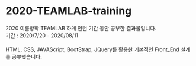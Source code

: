 # 2020-TEAMLAB-training

2020 여름방학 TEAMLAB 하계 인턴 기간 동안 공부한 결과물입니다.<br>
기간 : 2020/7/20 - 2020/08/11<br>
<br>
HTML, CSS, JAVAScript, BootStrap, JQuery를 활용한 기본적인 Front_End 설계를 공부했습니다.
